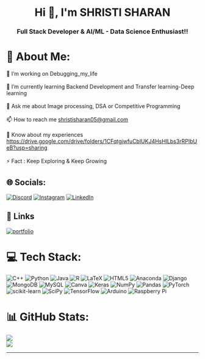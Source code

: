<h1 align="center">Hi 👋, I'm SHRISTI SHARAN</h1>
<h3 align="center">Full Stack Developer & AI/ML - Data Science Enthusiast!!</h3>

# 💫 About Me:
🔭 I’m  working on Debugging_my_life<br><br>🌱 I’m currently learning  Backend Development and Transfer learning-Deep learning <br><br>💬 Ask me about Image processing, DSA or Competitive Programming<br><br>📫 How to reach me shristisharan05@gmail.com<br><br>📄 Know about my experiences https://drive.google.com/drive/folders/1CFqtgjwfuCblUKJ4HsHlLbs3rRPIbUeB?usp=sharing<br><br>⚡ Fact : Keep Exploring & Keep Growing


## 🌐 Socials:
[![Discord](https://img.shields.io/badge/Discord-%237289DA.svg?logo=discord&logoColor=white)](https://discord.gg/#8782) [![Instagram](https://img.shields.io/badge/Instagram-%23E4405F.svg?logo=Instagram&logoColor=white)](https://instagram.com/sharan_shristi) [![LinkedIn](https://img.shields.io/badge/LinkedIn-%230077B5.svg?logo=linkedin&logoColor=white)](https://linkedin.com/in/https://linkedin.com/in/https://www.linkedin.com/in/shristi-sharan-605543227/) 

## 🔗 Links
[![portfolio](https://img.shields.io/badge/my_portfolio-000?style=for-the-badge&logo=ko-fi&logoColor=white)](https://shristisharan.github.io/)

# 💻 Tech Stack:
![C++](https://img.shields.io/badge/c++-%2300599C.svg?style=for-the-badge&logo=c%2B%2B&logoColor=white) ![Python](https://img.shields.io/badge/python-3670A0?style=for-the-badge&logo=python&logoColor=ffdd54) ![Java](https://img.shields.io/badge/java-%23ED8B00.svg?style=for-the-badge&logo=java&logoColor=white) ![R](https://img.shields.io/badge/r-%23276DC3.svg?style=for-the-badge&logo=r&logoColor=white) ![LaTeX](https://img.shields.io/badge/latex-%23008080.svg?style=for-the-badge&logo=latex&logoColor=white) ![HTML5](https://img.shields.io/badge/html5-%23E34F26.svg?style=for-the-badge&logo=html5&logoColor=white) ![Anaconda](https://img.shields.io/badge/Anaconda-%2344A833.svg?style=for-the-badge&logo=anaconda&logoColor=white) ![Django](https://img.shields.io/badge/django-%23092E20.svg?style=for-the-badge&logo=django&logoColor=white) ![MongoDB](https://img.shields.io/badge/MongoDB-%234ea94b.svg?style=for-the-badge&logo=mongodb&logoColor=white) ![MySQL](https://img.shields.io/badge/mysql-%2300f.svg?style=for-the-badge&logo=mysql&logoColor=white) ![Canva](https://img.shields.io/badge/Canva-%2300C4CC.svg?style=for-the-badge&logo=Canva&logoColor=white) ![Keras](https://img.shields.io/badge/Keras-%23D00000.svg?style=for-the-badge&logo=Keras&logoColor=white) ![NumPy](https://img.shields.io/badge/numpy-%23013243.svg?style=for-the-badge&logo=numpy&logoColor=white) ![Pandas](https://img.shields.io/badge/pandas-%23150458.svg?style=for-the-badge&logo=pandas&logoColor=white) ![PyTorch](https://img.shields.io/badge/PyTorch-%23EE4C2C.svg?style=for-the-badge&logo=PyTorch&logoColor=white) ![scikit-learn](https://img.shields.io/badge/scikit--learn-%23F7931E.svg?style=for-the-badge&logo=scikit-learn&logoColor=white) ![SciPy](https://img.shields.io/badge/SciPy-%230C55A5.svg?style=for-the-badge&logo=scipy&logoColor=%white) ![TensorFlow](https://img.shields.io/badge/TensorFlow-%23FF6F00.svg?style=for-the-badge&logo=TensorFlow&logoColor=white) ![Arduino](https://img.shields.io/badge/-Arduino-00979D?style=for-the-badge&logo=Arduino&logoColor=white) ![Raspberry Pi](https://img.shields.io/badge/-RaspberryPi-C51A4A?style=for-the-badge&logo=Raspberry-Pi)
# 📊 GitHub Stats:
![](https://github-readme-stats.vercel.app/api?username=Shristisharan&theme=dark&hide_border=false&include_all_commits=false&count_private=false)<br/>
![](https://github-readme-streak-stats.herokuapp.com/?user=Shristisharan&theme=dark&hide_border=false)<br/>
<!-- ![](https://github-readme-stats.vercel.app/api/top-langs/?username=Shristisharan&theme=dark&hide_border=false&include_all_commits=false&count_private=false&layout=compact) -->

---


<!-- Proudly created with GPRM ( https://gprm.itsvg.in ) -->



<!---
ShristiSharan/ShristiSharan is a ✨ special ✨ repository because its `README.md` (this file) appears on your GitHub profile.
You can click the Preview link to take a look at your changes.
--->
